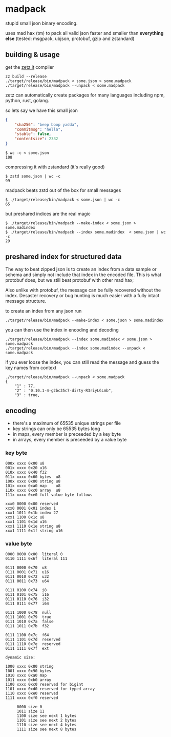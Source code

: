 # madpack

stupid small json binary encoding.

uses mad hax (tm) to pack all valid json faster and smaller than **everything else**
(tested: msgpack, ubjson, protobuf, gzip and zstandard)


## building & usage

get the [zetz.it](https://zetz.it) compiler

    zz build --release
    ./target/release/bin/madpack < some.json > some.madpack
    ./target/release/bin/madpack --unpack < some.madpack

zetz can automatically create packages for many languages including npm, python, rust, golang.


so lets say we have this small json

```json
{
    "sha256": "beep boop yadda",
    "commitmsg": "hella",
    "stable": false,
    "contentsize": 2332
}
```

    $ wc -c < some.json
    108

compressing it with zstandard (it's really good)

    $ zstd some.json | wc -c
    99

madpack beats zstd out of the box for small messages

    $ ./target/release/bin/madpack < some.json | wc -c
    65

but preshared indices are the real magic

    $ ./target/release/bin/madpack --make-index < some.json > some.madindex
    $ ./target/release/bin/madpack --index some.madindex  < some.json | wc -c
    29




## preshared index for structured data

The way to beat zipped json is to create an index from a data sample or schema and simply not include that index in the encoded file.
This is what protobuf does, but we still beat protobuf with other mad hax;

Also unlike with protobuf, the message can be fully recovered without the index.
Desaster recovery or bug hunting is much easier with a fully intact message structure.

to create an index from any json run

    ./target/release/bin/madpack --make-index < some.json > some.madindex


you can then use the index in encoding and decoding

    ./target/release/bin/madpack --index some.madindex < some.json > some.madpack
    ./target/release/bin/madpack --index some.madindex --unpack < some.madpack

if you ever loose the index, you can still read the message and guess the key names from context

    ./target/release/bin/madpack --unpack < some.madpack
    {
        "1" : 77,
        "2" : "0.10.1-4-g2bc35c7-dirty-R3riyLGLmb",
        "3" : true,






## encoding

- there's a maximum of 65535 unique strings per file
- key strings can only be 65535 bytes long
- in maps,   every member is preceeded by a key byte
- in arrays, every member is preceeded by a value byte

### key byte

    000x xxxx 0x00 u8
    001x xxxx 0x20 u16
    010x xxxx 0x40 f32
    011x xxxx 0x60 bytes  u8
    100x xxxx 0x80 string u8
    101x xxxx 0xa0 map    u8
    110x xxxx 0xc0 array  u8
    111x xxxx 0xe0 full value byte follows

    xxx0 0000 0x00 reserved
    xxx0 0001 0x01 index 1
    xxx1 1011 0x1b index 27
    xxx1 1100 0x1c u8
    xxx1 1101 0x1d u16
    xxx1 1110 0x1e string u8
    xxx1 1111 0x1f string u16


### value byte

    0000 0000 0x00  literal 0
    0110 1111 0x6f  literal 111

    0111 0000 0x70  u8
    0111 0001 0x71  u16
    0111 0010 0x72  u32
    0111 0011 0x73  u64

    0111 0100 0x74  i8
    0111 0101 0x75  i16
    0111 0110 0x76  i32
    0111 0111 0x77  i64

    0111 1000 0x78  null
    0111 1001 0x79  true
    0111 1010 0x7a  false
    0111 1011 0x7b  f32

    0111 1100 0x7c  f64
    0111 1101 0x7d  reserved
    0111 1110 0x7e  reserved
    0111 1111 0x7f  ext

    dynamic size:

    1000 xxxx 0x80 string
    1001 xxxx 0x90 bytes
    1010 xxxx 0xa0 map
    1011 xxxx 0xb0 array
    1100 xxxx 0xc0 reserved for bigint
    1101 xxxx 0xd0 reserved for typed array
    1110 xxxx 0xe0 reserved
    1111 xxxx 0xf0 reserved

         0000 size 0
         1011 size 11
         1100 size see next 1 bytes
         1101 size see next 2 bytes
         1110 size see next 4 bytes
         1111 size see next 8 bytes





